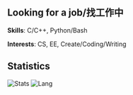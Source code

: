 ## Looking for a job/找工作中
**Skills**: C/C++, Python/Bash

**Interests**: CS, EE, Create/Coding/Writing

## Statistics
![Stats](https://github-readme-stats.vercel.app/api?username=nothyh)
![Lang](https://github-readme-stats.vercel.app/api/top-langs/?username=nothyh&hide=ipynb,html&layout=compact)